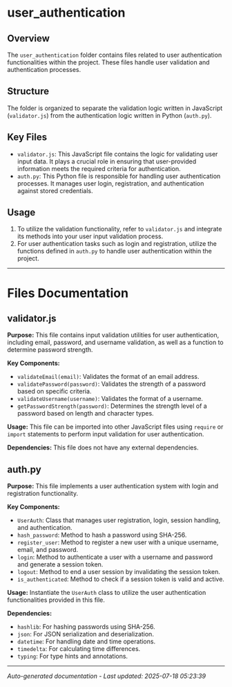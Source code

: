 # user_authentication

## Overview
The `user_authentication` folder contains files related to user authentication functionalities within the project. These files handle user validation and authentication processes.

## Structure
The folder is organized to separate the validation logic written in JavaScript (`validator.js`) from the authentication logic written in Python (`auth.py`).

## Key Files
- `validator.js`: This JavaScript file contains the logic for validating user input data. It plays a crucial role in ensuring that user-provided information meets the required criteria for authentication.
- `auth.py`: This Python file is responsible for handling user authentication processes. It manages user login, registration, and authentication against stored credentials.

## Usage
1. To utilize the validation functionality, refer to `validator.js` and integrate its methods into your user input validation process.
2. For user authentication tasks such as login and registration, utilize the functions defined in `auth.py` to handle user authentication within the project.

---

# Files Documentation

## validator.js

**Purpose:** This file contains input validation utilities for user authentication, including email, password, and username validation, as well as a function to determine password strength.

**Key Components:**
- `validateEmail(email)`: Validates the format of an email address.
- `validatePassword(password)`: Validates the strength of a password based on specific criteria.
- `validateUsername(username)`: Validates the format of a username.
- `getPasswordStrength(password)`: Determines the strength level of a password based on length and character types.

**Usage:** This file can be imported into other JavaScript files using `require` or `import` statements to perform input validation for user authentication.

**Dependencies:** This file does not have any external dependencies.

## auth.py

**Purpose:** This file implements a user authentication system with login and registration functionality.

**Key Components:**
- `UserAuth`: Class that manages user registration, login, session handling, and authentication.
- `hash_password`: Method to hash a password using SHA-256.
- `register_user`: Method to register a new user with a unique username, email, and password.
- `login`: Method to authenticate a user with a username and password and generate a session token.
- `logout`: Method to end a user session by invalidating the session token.
- `is_authenticated`: Method to check if a session token is valid and active.

**Usage:** Instantiate the `UserAuth` class to utilize the user authentication functionalities provided in this file.

**Dependencies:**
- `hashlib`: For hashing passwords using SHA-256.
- `json`: For JSON serialization and deserialization.
- `datetime`: For handling date and time operations.
- `timedelta`: For calculating time differences.
- `typing`: For type hints and annotations.

---
*Auto-generated documentation - Last updated: 2025-07-18 05:23:39*
